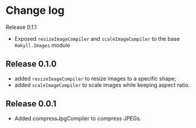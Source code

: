 # Change log

Release 0.1.1

* Exposed `resizeImageCompiler` and `scaleImageCompiler` to the base `Hakyll.Images` module

Release 0.1.0
-------------

* added `resizeImageCompiler` to resize images to a specific shape;
* added `scaleImageCompiler` to scale images while keeping aspect ratio.

Release 0.0.1
-------------

* Added compressJpgCompiler to compress JPEGs.
